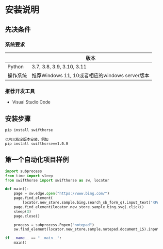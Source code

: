 
# 安装说明

## 先决条件
### 系统要求​

|                     | 版本                 | 
|---------------------|------------------------------|
| Python              | 3.7, 3.8, 3.9, 3.10, 3.11    | 
| 操作系统             | 推荐Windows 11, 10或者相应的windows server版本|
 

### 推荐开发工具
- Visual Studio Code

## 安装步骤
```
pip install swifthorse

也可以指定版本安装，例如
pip install swifthorse==1.0.0
```

## 第一个自动化项目样例


```python
import subprocess
from time import sleep
from swifthorse import swifthorse as sw, locator

def main():
    page = sw.edge.open("https://www.bing.com/")
    page.find_element(
        locator.new_store.sample.bing.search_sb_form_q).input_text('RPA')
    page.find_element(locator.new_store.sample.bing.svg).click()
    sleep(3)
    page.close()

    process = subprocess.Popen("notepad")
    sw.find_element(locator.new_store.sample.notepad.document_15).input_text("swifthorse")

if __name__ == "__main__":
    main()
``` 
